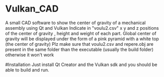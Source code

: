 # Vulkan_CAD
A small CAD software to show the center of gravity of a mechanical assembly using Qt and Vulkan
Indicate in "voulu2.csv" x y and z positions of the center of gravity , height and weight of each part. 
Global center of gravity will be displayed under the form of a pink pyramid with a white top (the center of gravity)
Plz make sure that voulu2.csv and repere.obj are present in the same folder than the executable (usually the build folder) otherwise it won't work

#Installation
Just install Qt Creator and the Vulkan sdk and you should be able to build and run.